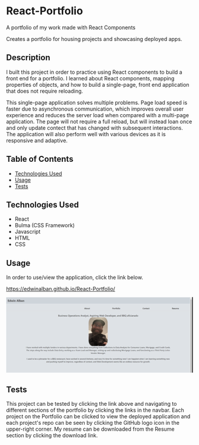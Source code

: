 # React-Portfolio
A portfolio of my work made with React Components

Creates a portfolio for housing projects and showcasing deployed apps.

## Description

I built this project in order to practice using React components to build a front end for a portfolio. I learned about React components, mapping properties of objects, and how to build a single-page, front end application that does not require reloading.

This single-page application solves multiple problems. Page load speed is faster due to asynchronous communication, which improves overall user experience and reduces the server load when compared with a multi-page application. The page will not require a full reload, but will instead loan once and only update contect that has changed with subsequent interactions. The application will also perform well with various devices as it is responsive and adaptive.

## Table of Contents

- [Technologies Used](#installation)
- [Usage](#usage)
- [Tests](#tests)

## Technologies Used

* React
* Bulma (CSS Framework)
* Javascript
* HTML
* CSS

## Usage

In order to use/view the application, click the link below.

https://edwinalban.github.io/React-Portfolio/

![alt text](public/images/Screenshot.png)

## Tests

This project can be tested by clicking the link above and navigating to different sections of the portfolio by clicking the links in the navbar. Each project on the Portfolio can be clicked to view the deployed application and each project's repo can be seen by clicking the GitHub logo icon in the upper-right corner. My resume can be downloaded from the Resume section by clicking the download link.

